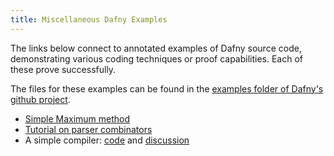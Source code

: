 ```yaml
---
title: Miscellaneous Dafny Examples
---
```


The links below connect to annotated examples of Dafny source code,
demonstrating various coding techniques or proof capabilities.
Each of these prove successfully.

The files for these examples can be found in 
the [examples folder of Dafny's github project](https://github.com/dafny-lang/dafny/tree/master/docs/examples).

- [Simple Maximum method](https://github.com/dafny-lang/dafny/tree/master/Test/examples/maximum.dfy)
- [Tutorial on parser combinators](https://github.com/dafny-lang/dafny/tree/master/Test/examples/parser_combinators.dfy)
- A simple compiler: [code](https://github.com/dafny-lang/dafny/tree/master/Test/examples/Simple_compiler/Compiler.dfy) and [discussion](../../Test/examples/Simple_compiler/README)

